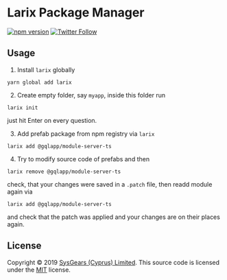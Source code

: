 # Larix Package Manager

[![npm version](https://badge.fury.io/js/larix.svg)](https://badge.fury.io/js/larix)
[![Twitter Follow](https://img.shields.io/twitter/follow/sysgears.svg?style=social)](https://twitter.com/sysgears)

## Usage

1. Install `larix` globally
```
yarn global add larix
```

2. Create empty folder, say `myapp`, inside this folder run
```
larix init
```
just hit Enter on every question.

3. Add prefab package from npm registry via `larix`
```
larix add @gqlapp/module-server-ts
```

4. Try to modify source code of prefabs and then
```
larix remove @gqlapp/module-server-ts
```
check, that your changes were saved in a `.patch` file, then readd module again via
```
larix add @gqlapp/module-server-ts
```
and check that the patch was applied and your changes are on their places again.

## License

Copyright © 2019 [SysGears (Cyprus) Limited]. This source code is licensed under the [MIT] license.

[MIT]: LICENSE
[SysGears (Cyprus) Limited]: http://sysgears.com
